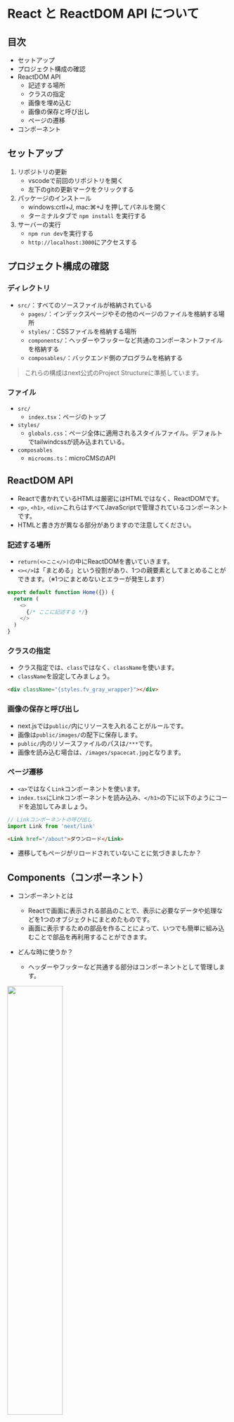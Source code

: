 # React と ReactDOM API について

## 目次

- セットアップ
- プロジェクト構成の確認
- ReactDOM API
  - 記述する場所
  - クラスの指定
  - 画像を埋め込む
  - 画像の保存と呼び出し
  - ページの遷移
- コンポーネント

## セットアップ

1. リポジトリの更新
   - vscodeで前回のリポジトリを開く
   - 左下のgitの更新マークをクリックする
2. パッケージのインストール
   - windows:crtl+J, mac:⌘+J を押してパネルを開く
   - ターミナルタブで `npm install` を実行する
3. サーバーの実行
   - `npm run dev`を実行する
   - `http://localhost:3000`にアクセスする

## プロジェクト構成の確認

### ディレクトリ

- `src/`：すべてのソースファイルが格納されている
  - `pages/`：インデックスページやその他のページのファイルを格納する場所
  - `styles/`：CSSファイルを格納する場所
  - `components/`：ヘッダーやフッターなど共通のコンポーネントファイルを格納する
  - `composables/`：バックエンド側のプログラムを格納する

> これらの構成はnext公式のProject Structureに準拠しています。

### ファイル

- `src/`
  - `index.tsx`：ページのトップ
- `styles/`
  - `globals.css`：ページ全体に適用されるスタイルファイル。デフォルトでtailwindcssが読み込まれている。
- `composables`
  - `microcms.ts`：microCMSのAPI

## ReactDOM API

- Reactで書かれているHTMLは厳密にはHTMLではなく、ReactDOMです。
- `<p>`, `<h1>`, `<div>`これらはすべてJavaScriptで管理されているコンポーネントです。
- HTMLと書き方が異なる部分がありますので注意してください。

### 記述する場所

- `return(<>ここ</>)`の中にReactDOMを書いていきます。
- `<></>`は「まとめる」という役割があり、1つの親要素としてまとめることができます。（※1つにまとめないとエラーが発生します）

```ts
export default function Home({}) {
  return (
    <>
      {/* ここに記述する */}
    </>
  )
}
```

### クラスの指定

- クラス指定では、`class`ではなく、`className`を使います。
- `className`を設定してみましょう。

```html
<div className="{styles.fv_gray_wrapper}"></div>
```

### 画像の保存と呼び出し

- next.jsでは`public/`内にリソースを入れることがルールです。
- 画像は`public/images/`の配下に保存します。
- `public/`内のリソースファイルのパスは`/***`です。
- 画像を読み込む場合は、`/images/spacecat.jpg`となります。

### ページ遷移

- `<a>`ではなく`Link`コンポーネントを使います。
- `index.tsx`にLinkコンポーネントを読み込み、`</h1>`の下に以下のようにコードを追加してみましょう。

```ts
// Linkコンポーネントの呼び出し
import Link from 'next/link'
```

```html
<Link href="/about">ダウンロード</Link>
```

- 遷移してもページがリロードされていないことに気づきましたか？

## Components（コンポーネント）

- コンポーネントとは

  - Reactで画面に表示される部品のことで、表示に必要なデータや処理などを1つのオブジェクトにまとめたものです。
  - 画面に表示するための部品を作ることによって、いつでも簡単に組み込むことで部品を再利用することができます。

- どんな時に使うか？
  - ヘッダーやフッターなど共通する部分はコンポーネントとして管理します。

<img width="50%" src="https://yoheiko.com/wp-content/uploads/2021/02/image-2.png" />

- コンポーネントファイルは`src/components/`内に格納します。
- `src/components/Header.tsx`を開いてみましょう。
- ヘッダーを追加してみましょう。

```tsx
import Header from '@/components/Header'
```

```tsx
<Header />
```

## Composables（コンポーザブル）

- コンポーザブルは、フロント側のロジックを作るときに使われるJavaScriptのプログラム群のことです。
- 例えば
  - 入力フォームの検証を行ったり
  - ログインロジックをつけたり
  - microCMSとのやりとりも
  - コンポーザブルとして管理します。
- `src/composables`内をみてみましょう。
- `microcms.ts`があります。このファイルは記事を取得するロジックが組まれているのでコンポーザブルで管理します。

## CSSモジュールの書き方

- ReactではCSS Moduleを使うことができます
- メリット
  - 独立したCSS
  - クラス名自動生成により名前の重複がない
- 書き方

```css
.header {
  /* プロパティ */
}
```

- 書けない書き方

```css
header {
}
```
